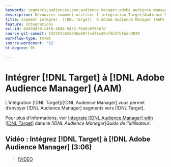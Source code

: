 ```yaml
---
keywords: segments;audiences;aam;audience manager;adobe audience manager;intégrer;intégration
description: Découvrez comment utiliser l’intégration Target/Audience Manager pour envoyer des segments d’Audience Manager (AAM) à Adobe Target.
title: Comment intégrer  [!DNL Target]  à Adobe Audience Manager (AAM) ?
feature: Integrations
exl-id: 6dd93d39-c4f6-4048-9433-76ddc6763bfd
source-git-commit: 152257a52d836a88ffcd76cd9af5b3fbfbdc0839
workflow-type: tm+mt
source-wordcount: '62'
ht-degree: 0%

---
```


# Intégrer [!DNL Target] à [!DNL Adobe Audience Manager] (AAM)

L’intégration [!DNL Target]/[!DNL Audience Manager] vous permet d’envoyer [!DNL Audience Manager] segments vers [!DNL Target].

Pour plus d’informations, voir [Integrate [!DNL Audience Manager] with [!DNL Target]](https://experienceleague.adobe.com/docs/audience-manager/user-guide/implementation-integration-guides/integration-other-solutions/aam-target-integration.html?lang=fr) dans le *[!DNL Audience Manager]Guide de l’utilisateur*.

## Vidéo : Intégrez [!DNL Target] à [!DNL Adobe Audience Manager] (3:06)

>[!VIDEO](https://video.tv.adobe.com/v/35151)

